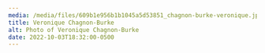 ```yaml
---
media: /media/files/609b1e956b1b1045a5d53851_chagnon-burke-veronique.jpeg
title: Veronique Chagnon-Burke
alt: Photo of Veronique Chagnon-Burke
date: 2022-10-03T18:32:00-0500
---
```

